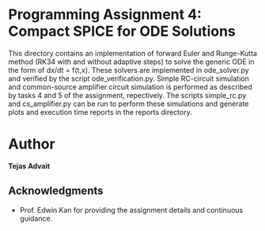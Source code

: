 # Programming Assignment 4: Compact SPICE for ODE Solutions

This directory contains an implementation of forward Euler and Runge-Kutta method (RK34 with and without adaptive steps) to solve the generic ODE in the form of dx/dt = f(t,x). These solvers are implemented in ode_solver.py and verified by the script ode_verification.py. Simple RC-circuit simulation and common-source amplifier circuit simulation is performed as described by tasks 4 and 5 of the assignment, repectively. The scripts simple_rc.py and cs_amplifier.py can be run to perform these simulations and generate plots and execution time reports in the reports directory.


# Author

**Tejas Advait**



## Acknowledgments

* Prof. Edwin Kan for providing the assignment details and continuous guidance.
